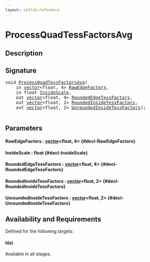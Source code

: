 ```yaml
---
layout: stdlib-reference
---
```


# ProcessQuadTessFactorsAvg

## Description





## Signature 

<pre>
void <a href="/stdlib-reference/global-decls/ProcessQuadTessFactorsAvg">ProcessQuadTessFactorsAvg</a>(
    in <a href="/stdlib-reference/types/vector/index">vector</a>&lt;float, 4&gt; <a href="/stdlib-reference/global-decls/ProcessQuadTessFactorsAvg#decl-RawEdgeFactors" class="code_param">RawEdgeFactors</a>,
    in float <a href="/stdlib-reference/global-decls/ProcessQuadTessFactorsAvg#decl-InsideScale" class="code_param">InsideScale</a>,
    out <a href="/stdlib-reference/types/vector/index">vector</a>&lt;float, 4&gt; <a href="/stdlib-reference/global-decls/ProcessQuadTessFactorsAvg#decl-RoundedEdgeTessFactors" class="code_param">RoundedEdgeTessFactors</a>,
    out <a href="/stdlib-reference/types/vector/index">vector</a>&lt;float, 2&gt; <a href="/stdlib-reference/global-decls/ProcessQuadTessFactorsAvg#decl-RoundedInsideTessFactors" class="code_param">RoundedInsideTessFactors</a>,
    out <a href="/stdlib-reference/types/vector/index">vector</a>&lt;float, 2&gt; <a href="/stdlib-reference/global-decls/ProcessQuadTessFactorsAvg#decl-UnroundedInsideTessFactors" class="code_param">UnroundedInsideTessFactors</a>);

</pre>

## Parameters

#### RawEdgeFactors  : [vector](/stdlib-reference/types/vector/index)\<float, 4\> {#decl-RawEdgeFactors}
#### InsideScale  : float {#decl-InsideScale}
#### RoundedEdgeTessFactors  : [vector](/stdlib-reference/types/vector/index)\<float, 4\> {#decl-RoundedEdgeTessFactors}
#### RoundedInsideTessFactors  : [vector](/stdlib-reference/types/vector/index)\<float, 2\> {#decl-RoundedInsideTessFactors}
#### UnroundedInsideTessFactors  : [vector](/stdlib-reference/types/vector/index)\<float, 2\> {#decl-UnroundedInsideTessFactors}

## Availability and Requirements

Defined for the following targets:

#### hlsl
Available in all stages.



